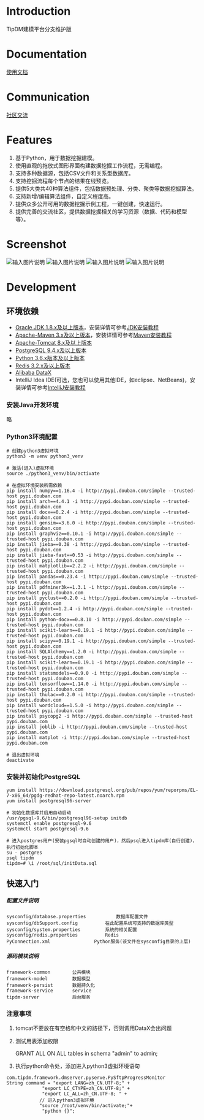 # Introduction #
TipDM建模平台分支维护版

# Documentation #
[使用文档](http://python.tipdm.org/bzzx/index.jhtml?n=%E6%93%8D%E4%BD%9C%E6%96%87%E6%A1%A3)

# Communication #
[社区交流](http://bbs.tipdm.org)

# Features #
1. 基于Python，用于数据挖掘建模。
2. 使用直观的拖放式图形界面构建数据挖掘工作流程，无需编程。
3. 支持多种数据源，包括CSV文件和关系型数据库。
4. 支持挖掘流程每个节点的结果在线预览。
5. 提供5大类共40种算法组件，包括数据预处理、分类、聚类等数据挖掘算法。
6. 支持新增/编辑算法组件，自定义程度高。
7. 提供众多公开可用的数据挖掘示例工程，一键创建，快速运行。
8. 提供完善的交流社区，提供数据挖掘相关的学习资源（数据、代码和模型等）。

# Screenshot #
![输入图片说明](https://images.gitee.com/uploads/images/2019/0617/112412_0a4abed4_4964548.jpeg "1.jpg")
![输入图片说明](https://images.gitee.com/uploads/images/2019/0617/112438_656d0053_4964548.jpeg "2.jpg")
![输入图片说明](https://images.gitee.com/uploads/images/2019/0617/112450_a0ff4eb8_4964548.jpeg "3.jpg")
![输入图片说明](https://images.gitee.com/uploads/images/2019/0617/112509_238a7067_4964548.jpeg "4.jpg")

# Development #
## 环境依赖 ##
- [Oracle JDK 1.8.x及以上版本](http://www.oracle.com/technetwork/java/javasebusiness/downloads/java-archive-downloads-javase6-419409.html)，安装详情可参考[JDK安装教程](https://docs.oracle.com/javase/8/docs/technotes/guides/install/install_overview.html)
- [Apache-Maven 3.x及以上版本](http://maven.apache.org)，安装详情可参考[Maven安装教程](https://maven.apache.org/install.html)
- [Apache-Tomcat 8.x及以上版本](http://tomcat.apache.org)
- [PostgreSQL 9.4.x及以上版本](http://www.postgresql.org/download/)
- [Python 3.6.x版本及以上版本](https://www.python.org/)
- [Redis 3.2.x及以上版本](https://redis.io/)
- [Alibaba DataX](https://github.com/alibaba/DataX)
- IntelliJ Idea IDE(可选，您也可以使用其他IDE，如eclipse、NetBeans)，安装详情可参考[IntelliJ安装教程](https://www.jetbrains.com/help/idea/installing-and-launching.html)

### 安装Java开发环境 ###
略
### Python3环境配置 ###
```
# 创建python3虚拟环境
python3 -m venv python3_venv

# 激活(进入)虚拟环境
source ./python3_venv/bin/activate

# 在虚拟环境安装所需依赖
pip install numpy==1.16.4 -i http://pypi.douban.com/simple --trusted-host pypi.douban.com
pip install arch==4.4.1 -i http://pypi.douban.com/simple --trusted-host pypi.douban.com
pip install docx==0.2.4 -i http://pypi.douban.com/simple --trusted-host pypi.douban.com
pip install gensim==3.6.0 -i http://pypi.douban.com/simple --trusted-host pypi.douban.com
pip install graphviz==0.10.1 -i http://pypi.douban.com/simple --trusted-host pypi.douban.com
pip install jieba==0.38 -i http://pypi.douban.com/simple --trusted-host pypi.douban.com
pip install jieba-fast==0.53 -i http://pypi.douban.com/simple --trusted-host pypi.douban.com
pip install matplotlib==2.2.2 -i http://pypi.douban.com/simple --trusted-host pypi.douban.com
pip install pandas==0.23.4 -i http://pypi.douban.com/simple --trusted-host pypi.douban.com
pip install pdfminer3k==1.3.1 -i http://pypi.douban.com/simple --trusted-host pypi.douban.com
pip install pyclust==0.2.0 -i http://pypi.douban.com/simple --trusted-host pypi.douban.com
pip install pydot==1.2.4 -i http://pypi.douban.com/simple --trusted-host pypi.douban.com
pip install python-docx==0.8.10 -i http://pypi.douban.com/simple --trusted-host pypi.douban.com
pip install scikit-learn==0.19.1 -i http://pypi.douban.com/simple --trusted-host pypi.douban.com
pip install scipy==0.19.1 -i http://pypi.douban.com/simple --trusted-host pypi.douban.com
pip install SQLAlchemy==1.2.0 -i http://pypi.douban.com/simple --trusted-host pypi.douban.com
pip install scikit-learn==0.19.1 -i http://pypi.douban.com/simple --trusted-host pypi.douban.com
pip install statsmodels==0.9.0 -i http://pypi.douban.com/simple --trusted-host pypi.douban.com
pip install tensorflow==1.14.0 -i http://pypi.douban.com/simple --trusted-host pypi.douban.com
pip install thulac==0.2.0 -i http://pypi.douban.com/simple --trusted-host pypi.douban.com
pip install wordcloud==1.5.0 -i http://pypi.douban.com/simple --trusted-host pypi.douban.com
pip install psycopg2 -i http://pypi.douban.com/simple --trusted-host pypi.douban.com
pip install joblib -i http://pypi.douban.com/simple --trusted-host pypi.douban.com
pip install matplot -i http://pypi.douban.com/simple --trusted-host pypi.douban.com

# 退出虚拟环境
deactivate
```
### 安装并初始化PostgreSQL ###
    yum install https://download.postgresql.org/pub/repos/yum/reporpms/EL-7-x86_64/pgdg-redhat-repo-latest.noarch.rpm
    yum install postgresql96-server
    
    # 初始化数据库并启用自动启动
    /usr/pgsql-9.6/bin/postgresql96-setup initdb
    systemctl enable postgresql-9.6
    systemctl start postgresql-9.6
    
    # 进入postgres用户(安装pgsql时自动创建的用户)，然后psql进入tipdm库(自行创建)，执行初始化脚本
    su - postgres
    psql tipdm
    tipdm=# \i /root/sql/initData.sql

## 快速入门 ##
##### 配置文件说明 #####

	sysconfig/database.properties			数据库配置文件
	sysconfig/dbSupport.config			在此配置系统可支持的数据库类型
	sysconfig/system.properties			系统的相关配置
	sysconfig/redis.properties			Redis
	PyConnection.xml				Python服务(该文件在sysconfig目录的上层)

##### 源码模块说明 #####

	framework-common		公共模块
	framework-model  		数据模型
	framework-persist 		数据持久化
	framework-service 		service
	tipdm-server  			后台服务

### 注意事项
1. tomcat不要放在有空格和中文的路径下，否则调用DataX会出问题
1. 测试用表添加权限
    
    GRANT ALL ON ALL tables in schema "admin" to admin;
1. 执行python命令处，添加进入python3虚拟环境语句
```
com.tipdm.framework.dmserver.pyserve.PySftpProgressMonitor
String command = "export LANG=zh_CN.UTF-8;" +
             "export LC_CTYPE=zh_CN.UTF-8;" +
             "export LC_ALL=zh_CN.UTF-8; " +
            // 进入python3虚拟环境
            "source /root/venv/bin/activate;"+
             "python {}";
```
